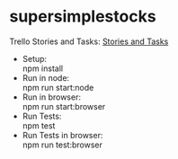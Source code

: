 # supersimplestocks

Trello Stories and Tasks:
[Stories and Tasks](https://trello.com/b/Z2YwET5U/supersimplestocks)


- Setup:  <br />
npm install  <br />
- Run in node:  <br />
npm run start:node  <br />
- Run in browser:  <br />
npm run start:browser  <br />
- Run Tests:  <br />
npm test  <br />
- Run Tests in browser:  <br />
npm run test:browser   <br />

